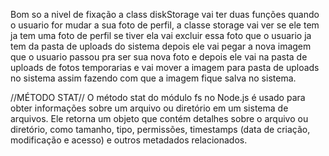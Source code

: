 Bom so a nivel de fixação a class diskStorage vai ter duas funções quando o usuario for mudar a sua foto de perfil, a classe storage vai ver se ele tem ja tem uma foto de perfil se tiver ela vai excluir essa foto que o usuario ja tem da pasta de uploads do sistema depois ele vai pegar a nova imagem que o usuario passou pra ser sua nova foto e depois ele vai na pasta de uploads de fotos temporarias e vai mover a imagem para pasta de uploads no sistema assim fazendo com que a imagem fique salva no sistema.

//MÉTODO STAT//
O método stat do módulo fs no Node.js é usado para obter informações sobre um arquivo ou diretório em um sistema de arquivos. Ele retorna um objeto que contém detalhes sobre o arquivo ou diretório, como tamanho, tipo, permissões, timestamps (data de criação, modificação e acesso) e outros metadados relacionados.

